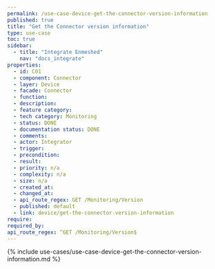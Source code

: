 ```yaml
---
permalink: /use-case-device-get-the-connector-version-information
published: true
title: "Get the Connector version information"
type: use-case
toc: true
sidebar:
  - title: "Integrate Enmeshed"
    nav: "docs_integrate"
properties:
  - id: C01
  - component: Connector
  - layer: Device
  - facade: Connector
  - function:
  - description:
  - feature category:
  - tech category: Monitoring
  - status: DONE
  - documentation status: DONE
  - comments:
  - actor: Integrator
  - trigger:
  - precondition:
  - result:
  - priority: n/a
  - complexity: n/a
  - size: n/a
  - created_at:
  - changed_at:
  - api_route_regex: GET /Monitoring/Version
  - published: default
  - link: device/get-the-connector-version-information
require:
required_by:
api_route_regex: ^GET /Monitoring/Version$
---
```


{% include use-cases/use-case-device-get-the-connector-version-information.md %}
